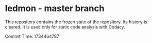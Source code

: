 # ledmon - master branch

This repository contains the frozen state of the repository.
Its history is cleared. It is used only for static code
analysis with Codacy.

Commit Time: 1734464787